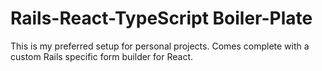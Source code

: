# Rails-React-TypeScript Boiler-Plate

This is my preferred setup for personal projects. Comes complete with a custom Rails specific form builder for React.
